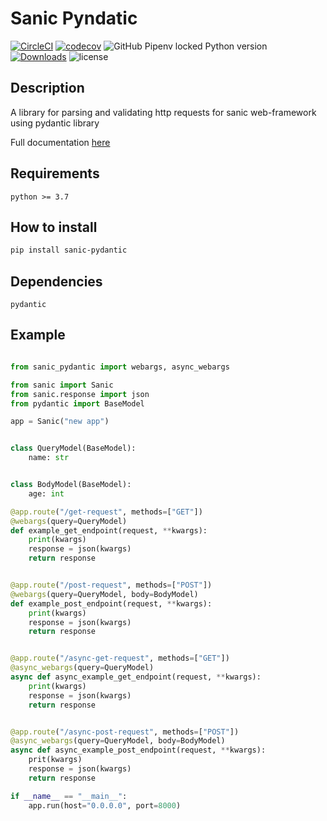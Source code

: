 # Sanic Pyndatic

[![CircleCI](https://circleci.com/gh/ahmednafies/sanic-pydantic.svg?style=shield)](https://circleci.com/gh/ahmednafies/sanic-pydantic) [![codecov](https://codecov.io/gh/ahmednafies/sanic-pydantic/branch/master/graph/badge.svg)](https://codecov.io/gh/ahmednafies/sanic-pydantic) ![GitHub Pipenv locked Python version](https://img.shields.io/github/pipenv/locked/python-version/ahmednafies/sanic-pydantic) [![Downloads](https://pepy.tech/badge/sanic-pydantic)](https://pepy.tech/project/sanic-pydantic) ![license](https://img.shields.io/badge/license-MIT-green)

## Description
A library for parsing and validating http requests for sanic web-framework using pydantic library 

Full documentation [here](https://ahmednafies.github.io/sanic_pydantic/)

## Requirements

	python >= 3.7

## How to install

```bash
pip install sanic-pydantic
```

## Dependencies

	pydantic

## Example

```python

from sanic_pydantic import webargs, async_webargs

from sanic import Sanic
from sanic.response import json
from pydantic import BaseModel

app = Sanic("new app")


class QueryModel(BaseModel):
    name: str


class BodyModel(BaseModel):
    age: int

@app.route("/get-request", methods=["GET"])
@webargs(query=QueryModel)
def example_get_endpoint(request, **kwargs):
    print(kwargs)
    response = json(kwargs)
    return response


@app.route("/post-request", methods=["POST"])
@webargs(query=QueryModel, body=BodyModel)
def example_post_endpoint(request, **kwargs):
    print(kwargs)
    response = json(kwargs)
    return response


@app.route("/async-get-request", methods=["GET"])
@async_webargs(query=QueryModel)
async def async_example_get_endpoint(request, **kwargs):
    print(kwargs)
    response = json(kwargs)
    return response


@app.route("/async-post-request", methods=["POST"])
@async_webargs(query=QueryModel, body=BodyModel)
async def async_example_post_endpoint(request, **kwargs):
    prit(kwargs)
    response = json(kwargs)
    return response

if __name__ == "__main__":
    app.run(host="0.0.0.0", port=8000)
```
